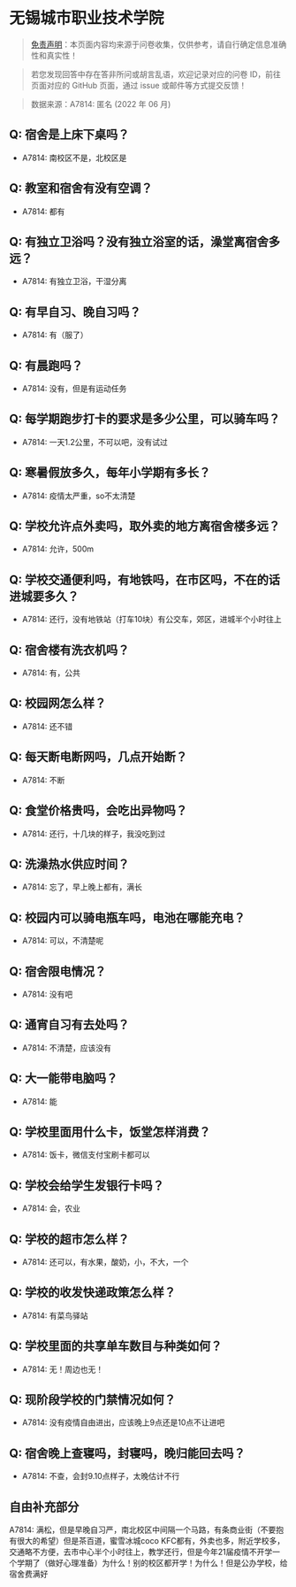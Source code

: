 # 无锡城市职业技术学院

> [免责声明](https://colleges.chat/#_3)：本页面内容均来源于问卷收集，仅供参考，请自行确定信息准确性和真实性！

> 若您发现回答中存在答非所问或胡言乱语，欢迎记录对应的问卷 ID，前往页面对应的 GitHub 页面，通过 issue 或邮件等方式提交反馈！

> 数据来源：A7814: 匿名 (2022 年 06 月)

## Q: 宿舍是上床下桌吗？

- A7814: 南校区不是，北校区是

## Q: 教室和宿舍有没有空调？

- A7814: 都有

## Q: 有独立卫浴吗？没有独立浴室的话，澡堂离宿舍多远？

- A7814: 有独立卫浴，干湿分离

## Q: 有早自习、晚自习吗？

- A7814: 有（服了）

## Q: 有晨跑吗？

- A7814: 没有，但是有运动任务

## Q: 每学期跑步打卡的要求是多少公里，可以骑车吗？

- A7814: 一天1.2公里，不可以吧，没有试过

## Q: 寒暑假放多久，每年小学期有多长？

- A7814: 疫情太严重，so不太清楚

## Q: 学校允许点外卖吗，取外卖的地方离宿舍楼多远？

- A7814: 允许，500m

## Q: 学校交通便利吗，有地铁吗，在市区吗，不在的话进城要多久？

- A7814: 还行，没有地铁站（打车10块）有公交车，郊区，进城半个小时往上

## Q: 宿舍楼有洗衣机吗？

- A7814: 有，公共

## Q: 校园网怎么样？

- A7814: 还不错

## Q: 每天断电断网吗，几点开始断？

- A7814: 不断

## Q: 食堂价格贵吗，会吃出异物吗？

- A7814: 还行，十几块的样子，我没吃到过

## Q: 洗澡热水供应时间？

- A7814: 忘了，早上晚上都有，满长

## Q: 校园内可以骑电瓶车吗，电池在哪能充电？

- A7814: 可以，不清楚呢

## Q: 宿舍限电情况？

- A7814: 没有吧

## Q: 通宵自习有去处吗？

- A7814: 不清楚，应该没有

## Q: 大一能带电脑吗？

- A7814: 能

## Q: 学校里面用什么卡，饭堂怎样消费？

- A7814: 饭卡，微信支付宝刷卡都可以

## Q: 学校会给学生发银行卡吗？

- A7814: 会，农业

## Q: 学校的超市怎么样？

- A7814: 还可以，有水果，酸奶，小，不大，一个

## Q: 学校的收发快递政策怎么样？

- A7814: 有菜鸟驿站

## Q: 学校里面的共享单车数目与种类如何？

- A7814: 无！周边也无！

## Q: 现阶段学校的门禁情况如何？

- A7814: 没有疫情自由进出，应该晚上9点还是10点不让进吧

## Q: 宿舍晚上查寝吗，封寝吗，晚归能回去吗？

- A7814: 不查，会封9.10点样子，太晚估计不行

## 自由补充部分

A7814: 满松，但是早晚自习严，南北校区中间隔一个马路，有条商业街（不要抱有很大的希望）但是茶百道，蜜雪冰城coco KFC都有，外卖也多，附近学校多，交通略不方便，去市中心半个小时往上，教学还行，但是今年21届疫情不开学一个学期了（做好心理准备）为什么！别的校区都开学！为什么！但是公办学校，给宿舍费满好